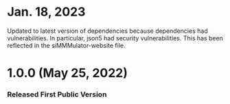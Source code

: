 
# Jan. 18, 2023 
Updated to latest version of dependencies because dependencies had vulnerabilities. In particular, json5 had security vulnerabilities. This has been reflected in the siMMMulator-website file. 

# 1.0.0 (May 25, 2022)
### Released First Public Version
